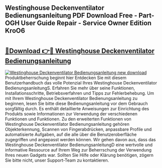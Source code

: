## Westinghouse Deckenventilator Bedienungsanleitung PDF Download Free - Part-OGH User Guide Repair - Service Owner Edition KroO6

# <h2><a href="http://df4bo1.blite.top/?on=Westinghouse+Deckenventilator+Bedienungsanleitung">🔗Download 👉🔴 Westinghouse Deckenventilator Bedienungsanleitung</a></h2>

[![Westinghouse Deckenventilator Bedienungsanleitung new download](https://i.imgur.com/lujVjoI.png)](http://df4bo1.blite.top/?on=Westinghouse+Deckenventilator+Bedienungsanleitung)
Produktbeherrschung beginnt hier Entdecken Sie mit diesem Benutzerhandbuch das volle Potenzial Ihres Westinghouse Deckenventilator BedienungsanleitungS. Erfahren Sie mehr über seine Funktionen, Installationsschritte, Betriebsverfahren und Tipps zur Fehlerbehebung. Um mit Ihrem Westinghouse Deckenventilator Bedienungsanleitung zu beginnen, lesen Sie bitte diese Bedienungsanleitung vor dem Gebrauch sorgfältig durch. Es enthält detaillierte Anweisungen zur Einrichtung des Produkts sowie Informationen zur Verwendung der verschiedenen Funktionen und Funktionen. Zu den erweiterten Funktionen von Westinghouse Deckenventilator Bedienungsanleitung gehören Objekterkennung, Scannen von Fingerabdrücken, anpassbare Profile und automatisierte Aufgaben, auf die alle über die Benutzeroberfläche zugegriffen und angepasst werden können. Wir gehen davon aus, dass das Westinghouse Deckenventilator BedienungsanleitungD eine wertvolle und informative Ressource auf Ihrem Weg zur Beherrschung der Verwendung Ihres neuen Gadgets war. Sollten Sie Hilfe oder Klärung benötigen, zögern Sie bitte nicht, unser Support-Team zu kontaktieren.
